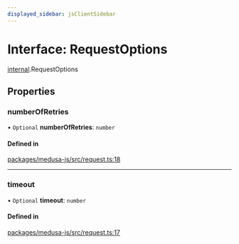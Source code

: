 ```yaml
---
displayed_sidebar: jsClientSidebar
---
```


# Interface: RequestOptions

[internal](../modules/internal.md).RequestOptions

## Properties

### numberOfRetries

• `Optional` **numberOfRetries**: `number`

#### Defined in

[packages/medusa-js/src/request.ts:18](https://github.com/medusajs/medusa/blob/2eb2126f/packages/medusa-js/src/request.ts#L18)

___

### timeout

• `Optional` **timeout**: `number`

#### Defined in

[packages/medusa-js/src/request.ts:17](https://github.com/medusajs/medusa/blob/2eb2126f/packages/medusa-js/src/request.ts#L17)
